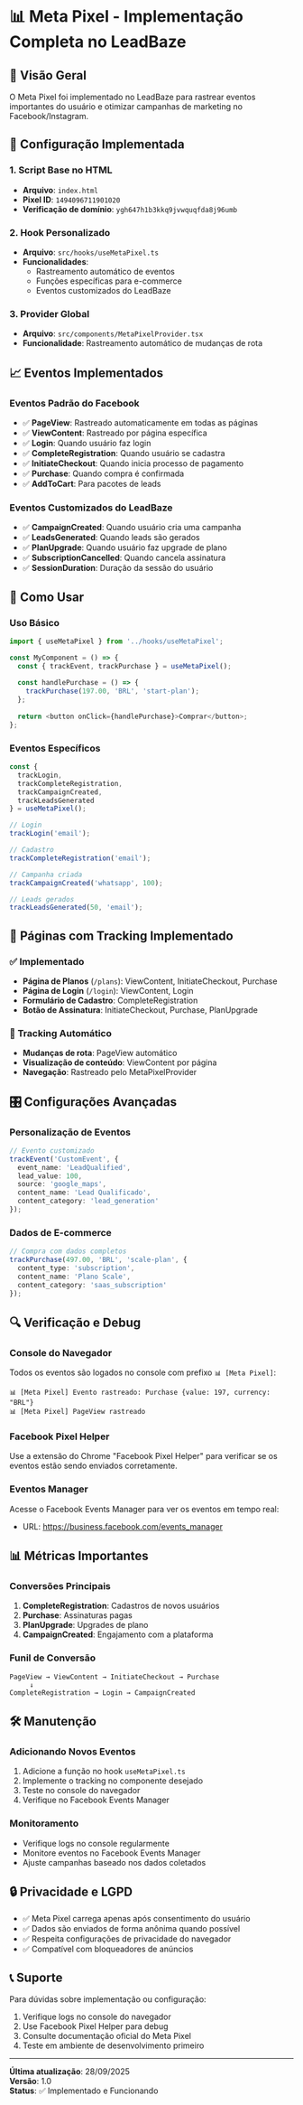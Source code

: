 # 📊 Meta Pixel - Implementação Completa no LeadBaze

## 🎯 Visão Geral

O Meta Pixel foi implementado no LeadBaze para rastrear eventos importantes do usuário e otimizar campanhas de marketing no Facebook/Instagram.

## 🔧 Configuração Implementada

### 1. Script Base no HTML
- **Arquivo**: `index.html`
- **Pixel ID**: `1494096711901020`
- **Verificação de domínio**: `ygh647h1b3kkq9jvwquqfda8j96umb`

### 2. Hook Personalizado
- **Arquivo**: `src/hooks/useMetaPixel.ts`
- **Funcionalidades**: 
  - Rastreamento automático de eventos
  - Funções específicas para e-commerce
  - Eventos customizados do LeadBaze

### 3. Provider Global
- **Arquivo**: `src/components/MetaPixelProvider.tsx`
- **Funcionalidade**: Rastreamento automático de mudanças de rota

## 📈 Eventos Implementados

### Eventos Padrão do Facebook
- ✅ **PageView**: Rastreado automaticamente em todas as páginas
- ✅ **ViewContent**: Rastreado por página específica
- ✅ **Login**: Quando usuário faz login
- ✅ **CompleteRegistration**: Quando usuário se cadastra
- ✅ **InitiateCheckout**: Quando inicia processo de pagamento
- ✅ **Purchase**: Quando compra é confirmada
- ✅ **AddToCart**: Para pacotes de leads

### Eventos Customizados do LeadBaze
- ✅ **CampaignCreated**: Quando usuário cria uma campanha
- ✅ **LeadsGenerated**: Quando leads são gerados
- ✅ **PlanUpgrade**: Quando usuário faz upgrade de plano
- ✅ **SubscriptionCancelled**: Quando cancela assinatura
- ✅ **SessionDuration**: Duração da sessão do usuário

## 🚀 Como Usar

### Uso Básico
```typescript
import { useMetaPixel } from '../hooks/useMetaPixel';

const MyComponent = () => {
  const { trackEvent, trackPurchase } = useMetaPixel();
  
  const handlePurchase = () => {
    trackPurchase(197.00, 'BRL', 'start-plan');
  };
  
  return <button onClick={handlePurchase}>Comprar</button>;
};
```

### Eventos Específicos
```typescript
const { 
  trackLogin,
  trackCompleteRegistration,
  trackCampaignCreated,
  trackLeadsGenerated 
} = useMetaPixel();

// Login
trackLogin('email');

// Cadastro
trackCompleteRegistration('email');

// Campanha criada
trackCampaignCreated('whatsapp', 100);

// Leads gerados
trackLeadsGenerated(50, 'email');
```

## 📍 Páginas com Tracking Implementado

### ✅ Implementado
- **Página de Planos** (`/plans`): ViewContent, InitiateCheckout, Purchase
- **Página de Login** (`/login`): ViewContent, Login
- **Formulário de Cadastro**: CompleteRegistration
- **Botão de Assinatura**: InitiateCheckout, Purchase, PlanUpgrade

### 🔄 Tracking Automático
- **Mudanças de rota**: PageView automático
- **Visualização de conteúdo**: ViewContent por página
- **Navegação**: Rastreado pelo MetaPixelProvider

## 🎛️ Configurações Avançadas

### Personalização de Eventos
```typescript
// Evento customizado
trackEvent('CustomEvent', {
  event_name: 'LeadQualified',
  lead_value: 100,
  source: 'google_maps',
  content_name: 'Lead Qualificado',
  content_category: 'lead_generation'
});
```

### Dados de E-commerce
```typescript
// Compra com dados completos
trackPurchase(497.00, 'BRL', 'scale-plan', {
  content_type: 'subscription',
  content_name: 'Plano Scale',
  content_category: 'saas_subscription'
});
```

## 🔍 Verificação e Debug

### Console do Navegador
Todos os eventos são logados no console com prefixo `📊 [Meta Pixel]`:

```
📊 [Meta Pixel] Evento rastreado: Purchase {value: 197, currency: "BRL"}
📊 [Meta Pixel] PageView rastreado
```

### Facebook Pixel Helper
Use a extensão do Chrome "Facebook Pixel Helper" para verificar se os eventos estão sendo enviados corretamente.

### Eventos Manager
Acesse o Facebook Events Manager para ver os eventos em tempo real:
- URL: https://business.facebook.com/events_manager

## 📊 Métricas Importantes

### Conversões Principais
1. **CompleteRegistration**: Cadastros de novos usuários
2. **Purchase**: Assinaturas pagas
3. **PlanUpgrade**: Upgrades de plano
4. **CampaignCreated**: Engajamento com a plataforma

### Funil de Conversão
```
PageView → ViewContent → InitiateCheckout → Purchase
     ↓
CompleteRegistration → Login → CampaignCreated
```

## 🛠️ Manutenção

### Adicionando Novos Eventos
1. Adicione a função no hook `useMetaPixel.ts`
2. Implemente o tracking no componente desejado
3. Teste no console do navegador
4. Verifique no Facebook Events Manager

### Monitoramento
- Verifique logs no console regularmente
- Monitore eventos no Facebook Events Manager
- Ajuste campanhas baseado nos dados coletados

## 🔒 Privacidade e LGPD

- ✅ Meta Pixel carrega apenas após consentimento do usuário
- ✅ Dados são enviados de forma anônima quando possível
- ✅ Respeita configurações de privacidade do navegador
- ✅ Compatível com bloqueadores de anúncios

## 📞 Suporte

Para dúvidas sobre implementação ou configuração:
1. Verifique logs no console do navegador
2. Use Facebook Pixel Helper para debug
3. Consulte documentação oficial do Meta Pixel
4. Teste em ambiente de desenvolvimento primeiro

---

**Última atualização**: 28/09/2025  
**Versão**: 1.0  
**Status**: ✅ Implementado e Funcionando







